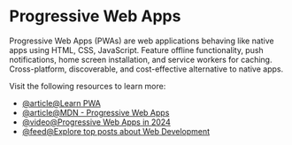 # Progressive Web Apps

Progressive Web Apps (PWAs) are web applications behaving like native apps using HTML, CSS, JavaScript. Feature offline functionality, push notifications, home screen installation, and service workers for caching. Cross-platform, discoverable, and cost-effective alternative to native apps.

Visit the following resources to learn more:

- [@article@Learn PWA](https://web.dev/learn/pwa/)
- [@article@MDN - Progressive Web Apps](https://developer.mozilla.org/en-US/docs/Web/Progressive_web_apps/)
- [@video@Progressive Web Apps in 2024](https://www.youtube.com/watch?v=3ODP6tTpjqA)
- [@feed@Explore top posts about Web Development](https://app.daily.dev/tags/webdev?ref=roadmapsh)
